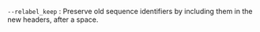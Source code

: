 `--relabel_keep`
: Preserve old sequence identifiers by including them in the new
  headers, after a space.
